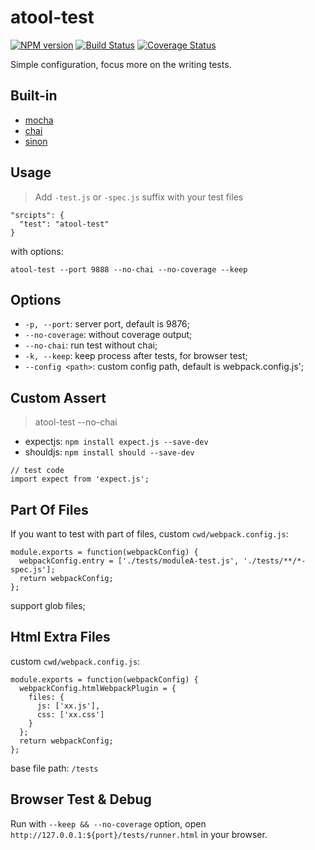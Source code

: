 # atool-test

[![NPM version](https://img.shields.io/npm/v/atool-test.svg?style=flat)](https://npmjs.org/package/atool-test)
[![Build Status](https://img.shields.io/travis/ant-tool/atool-test.svg?style=flat)](https://travis-ci.org/ant-tool/atool-test)
[![Coverage Status](https://img.shields.io/coveralls/ant-tool/atool-test.svg?style=flat)](https://coveralls.io/r/ant-tool/atool-test)

Simple configuration, focus more on the writing tests.

## Built-in

- [mocha](http://mochajs.org/)
- [chai](http://chaijs.com/api)
- [sinon](http://sinonjs.org/)

## Usage

>  Add `-test.js` or `-spec.js` suffix with your test files

```
"srcipts": {
  "test": "atool-test"
}
```

with options:

```
atool-test --port 9888 --no-chai --no-coverage --keep
```

## Options

- `-p, --port`: server port, default is 9876;
- `--no-coverage`: without coverage output;
- `--no-chai`: run test without chai;
- `-k, --keep`: keep process after tests, for browser test;
- `--config <path>`: custom config path, default is webpack.config.js';

## Custom Assert

>  atool-test --no-chai

- expectjs: `npm install expect.js --save-dev`
- shouldjs: `npm install should --save-dev`

```
// test code
import expect from 'expect.js';
```

## Part Of Files

If you want to test with part of files, custom `cwd/webpack.config.js`:

```
module.exports = function(webpackConfig) {
  webpackConfig.entry = ['./tests/moduleA-test.js', './tests/**/*-spec.js'];
  return webpackConfig;
};
```

support glob files;

## Html Extra Files

custom `cwd/webpack.config.js`:

```
module.exports = function(webpackConfig) {
  webpackConfig.htmlWebpackPlugin = {
    files: {
      js: ['xx.js'],
      css: ['xx.css']
    }
  };
  return webpackConfig;
};
```
base file path: `/tests`


## Browser Test & Debug

  Run with `--keep && --no-coverage` option, open `http://127.0.0.1:${port}/tests/runner.html` in your browser.

